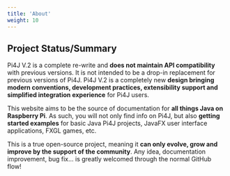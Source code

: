 ```yaml
---
title: 'About'
weight: 10
---
```


## Project Status/Summary

Pi4J V.2 is a complete re-write and **does not maintain API compatibility** with previous 
versions.  It is not intended to be a drop-in replacement for previous versions of Pi4J.  Pi4J V.2 is 
a completely new **design bringing modern conventions, development practices, extensibility support 
and simplified integration experience** for Pi4J users.

This website aims to be the source of documentation for **all things Java on Raspberry Pi**. As such, you will not
only find info on Pi4J, but also **getting started examples** for basic Java Pi4J projects, JavaFX user interface 
applications, FXGL games, etc.

This is a true open-source project, meaning it **can only evolve, grow and improve by the support of the community**. 
Any idea, documentation improvement, bug fix... is greatly welcomed through the normal GitHub flow!